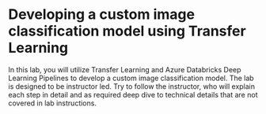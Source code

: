 # Developing a custom image classification model using Transfer Learning

In this lab, you will utilize Transfer Learning and Azure Databricks Deep Learning Pipelines to develop a custom image classification model. The lab is designed to be instructor led. Try to follow the instructor, who will explain each step in detail and as required deep dive to technical details that are not covered in lab instructions.

